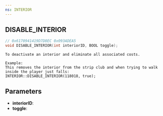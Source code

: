 ```yaml
---
ns: INTERIOR
---
```

## DISABLE_INTERIOR

```c
// 0x6170941419D7D8EC 0x093ADEA5
void DISABLE_INTERIOR(int interiorID, BOOL toggle);
```

```
To deactivate an interior and eliminate all associated costs.

Example:   
This removes the interior from the strip club and when trying to walk inside the player just falls:  
INTERIOR::DISABLE_INTERIOR(118018, true);  
```

## Parameters
* **interiorID**: 
* **toggle**: 

